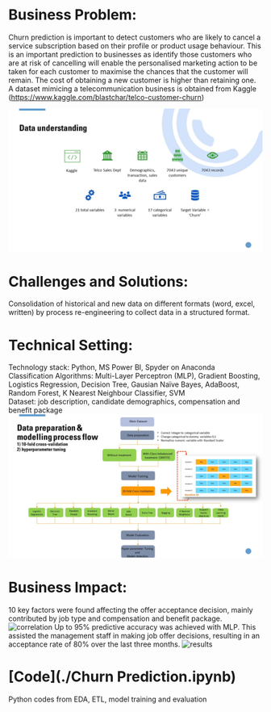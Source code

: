 # Business Problem: 
Churn prediction is important to detect customers who are likely to cancel a service subscription based on their profile or product usage behaviour. This is an important prediction to businesses as identify those customers who are at risk of cancelling will enable the personalised marketing action to be taken for each customer to maximise the chances that the customer will remain.  The cost of obtaining a new customer is higher than retaining one. A dataset mimicing  a telecommunication business is obtained from Kaggle (https://www.kaggle.com/blastchar/telco-customer-churn)

![Dataset](./image/Churn_Prediction_EDA.jpg)

# Challenges and Solutions:
Consolidation of historical and new data on different formats (word, excel, written) by process re-engineering to collect data in a structured format.  

# Technical Setting:  
Technology stack: Python, MS Power BI, Spyder on Anaconda<br/>
Classification Algorithms: Multi-Layer Perceptron (MLP), Gradient Boosting, Logistics Regression, Decision Tree, Gausian Naïve Bayes, AdaBoost, Random Forest, K Nearest Neighbour Classifier, SVM<br/>
Dataset: job description, candidate demographics, compensation and benefit package
![crisp-dm](./image/Churn_Prediction_Process.jpg)


# Business Impact:  
10 key factors were found affecting the offer acceptance decision, mainly contributed by job type and compensation and benefit package. 
![correlation](./image/correlation_offer_acceptance.jpg)
Up to 95% predictive accuracy was achieved with MLP.  This assisted the management staff in making job offer decisions, resulting in an acceptance rate of 80% over the last three months.
![results](./image/results_offer_acceptance.jpg)

# [Code](./Churn Prediction.ipynb)
Python codes from EDA, ETL, model training and evaluation 
